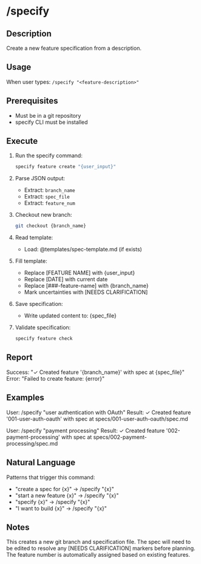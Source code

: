 # /specify

## Description
Create a new feature specification from a description.

## Usage
When user types: `/specify "<feature-description>"`

## Prerequisites
- Must be in a git repository
- specify CLI must be installed

## Execute
1. Run the specify command:
   ```bash
   specify feature create "{user_input}"
   ```
   
2. Parse JSON output:
   - Extract: `branch_name`
   - Extract: `spec_file`
   - Extract: `feature_num`
   
3. Checkout new branch:
   ```bash
   git checkout {branch_name}
   ```
   
4. Read template:
   - Load: @templates/spec-template.md (if exists)
   
5. Fill template:
   - Replace [FEATURE NAME] with {user_input}
   - Replace [DATE] with current date
   - Replace [###-feature-name] with {branch_name}
   - Mark uncertainties with [NEEDS CLARIFICATION]
   
6. Save specification:
   - Write updated content to: {spec_file}
   
7. Validate specification:
   ```bash
   specify feature check
   ```

## Report
Success: "✓ Created feature '{branch_name}' with spec at {spec_file}"
Error: "Failed to create feature: {error}"

## Examples
User: /specify "user authentication with OAuth"
Result: ✓ Created feature '001-user-auth-oauth' with spec at specs/001-user-auth-oauth/spec.md

User: /specify "payment processing"
Result: ✓ Created feature '002-payment-processing' with spec at specs/002-payment-processing/spec.md

## Natural Language
Patterns that trigger this command:
- "create a spec for {x}" → /specify "{x}"
- "start a new feature {x}" → /specify "{x}"
- "specify {x}" → /specify "{x}"
- "I want to build {x}" → /specify "{x}"

## Notes
This creates a new git branch and specification file. The spec will need to be edited to resolve any [NEEDS CLARIFICATION] markers before planning. The feature number is automatically assigned based on existing features.